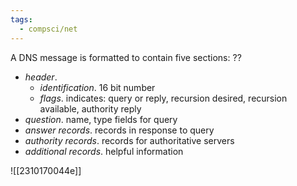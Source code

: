 ```yaml
---
tags:
  - compsci/net
---
```

A DNS message is formatted to contain five sections:
??
- *header*.
	- *identification*. 16 bit number
	- *flags*. indicates: query or reply, recursion desired, recursion available, authority reply
- *question*. name, type fields for query
- *answer records*. records in response to query
- *authority records*. records for authoritative servers
- *additional records*. helpful information

![[2310170044e]]